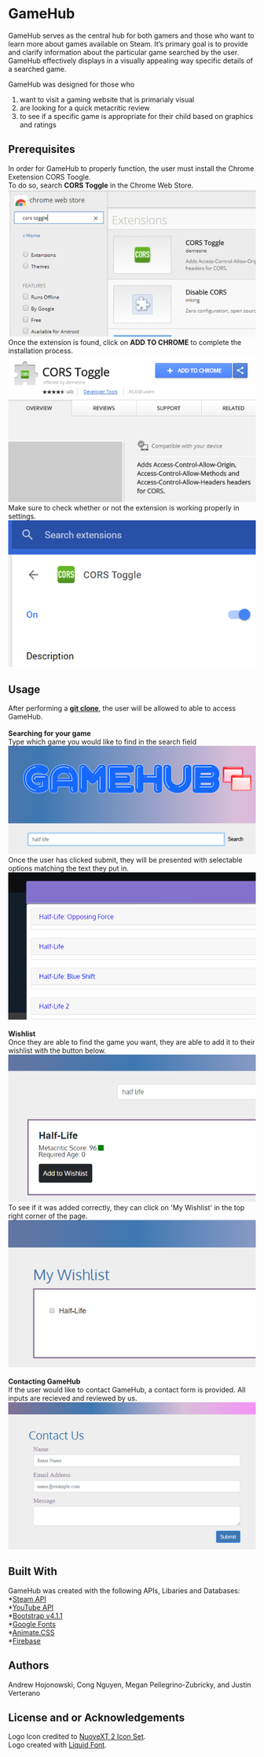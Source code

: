 # GameHub
GameHub serves as the central hub for both gamers and those who want to learn more about games available on Steam. It’s primary goal is to provide and clarify information about the particular game searched by the user. GameHub effectively displays in a visually appealing way specific details of a searched game.

GameHub was designed for those who
1. want to visit a gaming website that is primarialy visual
2. are looking for a quick metacritic review
3. to see if a specific game is appropriate for their child based on graphics and ratings

## Prerequisites
In order for GameHub to properly function, the user must install the Chrome Exetension CORS Toogle.
 <br />
To do so, search **CORS Toggle** in the Chrome Web Store.
 <br />
<img src="assets/img/cors-1.png">
 <br />
Once the extension is found, click on **ADD TO CHROME** to complete the installation process.
<img src="assets/img/cors-2.png">
 <br />
Make sure to check whether or not the extension is working properly in settings.
<img src="assets/img/cors-3.png">

## Usage
After performing a <a href="https://help.github.com/articles/cloning-a-repository/">**git clone**</a>, the user will be allowed to able to access GameHub.
<br />
<br />
**Searching for your game**<br />
Type which game you would like to find in the search field<br />
<img src="assets/img/gamehub-search.png"><br />
Once the user has clicked submit, they will be presented with selectable options matching the text they put in.<br />
<img src="assets/img/gamehub-search-2.png"><br />
<br />
**Wishlist**<br />
Once they are able to find the game you want, they are able to add it to their wishlist with the button below.<br />
<img src="assets/img/gamehub-wishlist.png"><br />
To see if it was added correctly, they can click on 'My Wishlist' in the top right corner of the page.<br />
<img src="assets/img/gamehub-wishlist-2.png"><br />
<br />
**Contacting GameHub**<br />
If the user would like to contact GameHub, a contact form is provided. All inputs are recieved and reviewed by us.<br />
<img src="assets/img/gamehub-contact.png"><br />

## Built With
GameHub was created with the following APIs, Libaries and Databases:<br />
*<a href="https://steamcommunity.com/dev">Steam API</a> <br />
*<a href="https://developers.google.com/youtube/">YouTube API</a> <br />
*<a href="https://getbootstrap.com/">Bootstrap v4.1.1</a><br />
*<a href="https://fonts.google.com/">Google Fonts</a> <br />
*<a href="https://daneden.github.io/animate.css/">Animate.CSS</a> <br />
*<a href="https://firebase.google.com/">Firebase</a>

## Authors
Andrew Hojonowski, Cong Nguyen, Megan Pellegrino-Zubricky, and Justin Verterano

## License and or Acknowledgements
Logo Icon credited to <a href="http://www.iconarchive.com/show/nuoveXT-2-icons-by-saki/Apps-preferences-system-windows-icon.html">NuoveXT 2 Icon Set</a>. <br />
Logo created with <a href="https://www.1001fonts.com/liquid-font.html">Liquid Font</a>.
